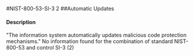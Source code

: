 #NIST-800-53-SI-3 2
##Automatic Updates
#### Description
"The information system automatically updates malicious code protection mechanisms."
No information found for the combination of standard NIST-800-53 and control SI-3 (2)

